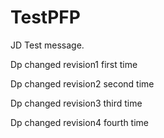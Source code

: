 # TestPFP


JD Test message.



Dp changed revision1 first time


Dp changed revision2 second time


Dp changed revision3 third time

Dp changed revision4 fourth time


